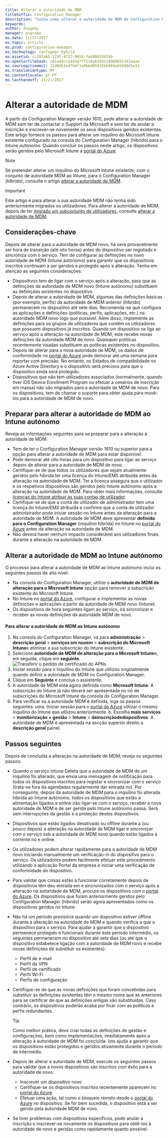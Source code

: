 ```yaml
---
title: Alterar a autoridade de MDM
titleSuffix: Configuration Manager
description: "Saiba como alterar a autoridade de MDM do Configuration Manager (híbrido) para o Intune autónomo"
keywords: 
author: dougeby
manager: angrobe
ms.date: 11/17/2017
ms.topic: article
ms.prod: configuration-manager
ms.technology: configmgr-hybrid
ms.assetid: cc397ab5-125f-4f17-905b-fab980194f49
ms.openlocfilehash: c61a44cce443a7ff210a626d114068691541aaae
ms.sourcegitcommit: 12d0d53e47bbf1a0bbd85015b8404a44589d1e14
ms.translationtype: MT
ms.contentlocale: pt-PT
ms.lasthandoff: 11/21/2017
---
```

# <a name="change-your-mdm-authority"></a>Alterar a autoridade de MDM
A partir do Configuration Manager versão 1610, pode alterar a autoridade de MDM sem ter de contactar o Support da Microsoft e sem ter de anular a inscrição e inscrever-se novamente os seus dispositivos geridos existentes. Este artigo fornece os passos para alterar um inquilino do Microsoft Intune existente configurado na consola do Configuration Manager (híbrido) para o Intune autónomo. Quando concluir os passos neste artigo, os dispositivos serão geridos pelo Microsoft Intune a [portal do Azure](https://portal.azure.com). 

> [!Note]    
> Se pretender alterar um inquilino do Microsoft Intune existente, com o conjunto de autoridade MDM ao Intune, para o Configuration Manager (híbrido), consulte o artigo [alterar a autoridade de MDM](https://docs.microsoft.com/intune-classic/deploy-use/change-mdm-authority).

> [!Important]    
> Este artigo é para alterar a sua autoridade MDM não tenha sido anteriormente migrados os utilizadores. Para alterar a autoridade de MDM, depois de ter [migrado um subconjunto de utilizadores](migrate-hybridmdm-to-intunesa.md), consulte [alterar a autoridade de MDM](migrate-change-mdm-authority.md).

## <a name="key-considerations"></a>Considerações-chave
Depois de alterar para a autoridade de MDM novo, há será provavelmente ser hora de transição (até oito horas) antes do dispositivo ser registado e sincroniza com o serviço. Tem de configurar as definições no novo autoridade de MDM (Intune autónomo) para garantir que os dispositivos inscritos continuam a ser geridos e protegido após a alteração. Tenha em atenção as seguintes considerações:
- Dispositivos tem de ligar com o serviço após a alteração, para que as definições da autoridade de MDM novo (Intune autónomo) substituem as definições existentes no dispositivo.
- Depois de alterar a autoridade de MDM, algumas das definições básicas (por exemplo, perfis) da autoridade de MDM anterior (híbrido) permanecem no dispositivo até sete dias. Recomenda-se que configura as aplicações e definições (políticas, perfis, aplicações, etc.) na autoridade MDM novo logo que possível. Além disso, implemente as definições para os grupos de utilizadores que contêm os utilizadores que possuem dispositivos já inscritos. Quando um dispositivo se liga ao serviço após a alteração na autoridade de MDM, este recebe novas definições da autoridade MDM de novo. Quaisquer políticas recentemente visadas substituem as políticas existentes no dispositivo.
- Depois de alterar para a nova autoridade de MDM, os dados de conformidade no [portal do Azure](https://portal.azure.com) pode demorar até uma semana para reportar com precisão. No entanto, os Estados de compatibilidade no Azure Active Directory e o dispositivo será precisos para que o dispositivo ainda será protegido.
- Dispositivos que não tem utilizadores associados (normalmente, quando tiver iOS Device Enrollment Program ou efetuar a cenários de inscrição em massa) não são migrados para a autoridade de MDM de novo. Para os dispositivos, tem de chamar o suporte para obter ajuda para movê-los para a autoridade de MDM de novo.

## <a name="prepare-to-change-the-mdm-authority-to-intune-standalone"></a>Preparar para alterar a autoridade de MDM ao Intune autónomo
Reveja as informações seguintes para se preparar para a alteração à autoridade de MDM:
- Tem de ter o Configuration Manager versão 1610 ou superior para a opção para alterar a autoridade de MDM para estar disponível.
- Pode demorar até oito horas para um dispositivo para ligar ao serviço depois de alterar para a autoridade de MDM de novo.
- Certifique-se de que todos os utilizadores que sejam atualmente geridos pelo híbrida ter uma licença do Intune/EMS atribuída antes da alteração na autoridade de MDM. Ter a licença assegura que o utilizador e os respetivos dispositivos são geridos pelo Intune autónomo após a alteração na autoridade de MDM. Para obter mais informações, consulte [licenças do Intune atribuir às suas contas de utilizador](https://docs.microsoft.com/intune/get-started/start-with-a-paid-subscription-to-microsoft-intune-step-4).
- Certifique-se de que a conta de utilizador de administrador tem uma licença do Intune/EMS atribuída e confirme que a conta de utilizador administrador pode iniciar sessão no Intune antes da alteração para a autoridade de MDM. A autoridade de MDM deve apresentar **definida para o Configuration Manager** (inquilino híbrida) no Intune no [portal do Azure](https://portal.azure.com) antes da alteração na autoridade de MDM.
- Não deverá haver nenhum impacto considerável aos utilizadores finais durante a alteração na autoridade de MDM. 

## <a name="change-the-mdm-authority-to-intune-standalone"></a>Alterar a autoridade de MDM ao Intune autónomo
O processo para alterar a autoridade de MDM ao Intune autónomo inclui os seguintes passos de alto nível:  
- Na consola do Configuration Manager, utilize o **autoridade de MDM de alteração para o Microsoft Intune** opção para remover a subscrição existente do Microsoft Intune.
- No Intune no [portal do Azure](https://portal.azure.com), configurar e implementar as novas definições e aplicações a partir da autoridade de MDM novo (Intune).
- Os dispositivos de hora seguintes ligam ao serviço, irá sincronizar e receber as novas definições da autoridade MDM de novo.

#### <a name="to-change-the-mdm-authority-to-intune-standalone"></a>Para alterar a autoridade de MDM ao Intune autónomo
1. Na consola do Configuration Manager, vá para **administração** &gt; **descrição geral** &gt; **serviços em nuvem** &gt; **subscrição do Microsoft Intune**e eliminar a sua subscrição do Intune existente.
2. Selecione **autoridade de MDM de alteração para o Microsoft Intune**e, em seguida, clique em **seguinte**.
   ![Transferir o pedido de certificado do APNs](./media/mdm-change-delete-subscription.png)
3. Iniciar sessão para o inquilino do Intune que utilizou originalmente quando definir a autoridade de MDM no Configuration Manager.
4. Clique em **Seguinte** e conclua o assistente.
5. A autoridade de MDM está agora definida como **Microsoft Intune**. A subscrição do Intune já não deverá ser apresentada no nó de subscrições do Microsoft Intune da consola do Configuration Manager. 
6. Para verificar se a autoridade MDM é definida, siga os passos seguintes: uma. Iniciar sessão para o [portal do Azure](https://portal.azure.com) utilizar o mesmo inquilino do Intune que utilizou anteriormente. 
    b. Escolha **mais serviços** > **monitorização + gestão** > **Intune** > **deinscriçãodedispositivos**. A autoridade de MDM é apresentada na secção superior direito a **descrição geral** painel. 

## <a name="next-steps"></a>Passos seguintes
Depois de concluída a alteração na autoridade de MDM, reveja os seguintes passos:
- Quando o serviço Intune Deteta que a autoridade de MDM de um inquilino foi alterado, que envia uma mensagem de notificação para todos os dispositivos inscritos para registar e sincronizar com o serviço (trata-se fora da agendadas regularmente dar entrada no). Por conseguinte, depois da autoridade de MDM para o inquilino foi alterada híbrida ao Intune autónomo, todos os dispositivos que estão a alimentação ligados e online irão ligar-se com o serviço, receber a nova autoridade de MDM e de ser gerido pelo Intune autónomo passa. Será sem interrupções da gestão e a proteção destes dispositivos.
- Dispositivos que estão ligados desativado ou offline durante a (ou pouco depois) a alteração na autoridade de MDM ligar e sincronizar com o serviço sob a autoridade de MDM novo quando estão ligados à corrente no e online.  
- Os utilizadores podem alterar rapidamente para a autoridade de MDM novo iniciando manualmente um verificação-in do dispositivo para o serviço. Os utilizadores podem facilmente efetuar este procedimento utilizando a aplicação Portal da empresa e iniciar uma verificação de conformidade do dispositivo.
- Para validar que coisas estão a funcionar corretamente depois de dispositivos têm deu entrada em e sincronizados com o serviço após a alteração na autoridade de MDM, procure os dispositivos com o [portal do Azure](https://portal.azure.com). Os dispositivos que foram anteriormente geridos pelo Configuration Manager (híbrido) serão agora apresentados como os dispositivos geridos no Intune.    
- Não há um período provisória quando um dispositivo estiver offline durante a alteração na autoridade de MDM e quando verifica a que o dispositivo para o serviço. Para ajudar a garantir que o dispositivo permanece protegido e funcionais durante este período intermédio, os seguintes permanecem no dispositivo até sete dias (ou até que o dispositivo estabelece ligação com a autoridade de MDM novo e recebe novas definições de substituir os existentes):
    - Perfil de e-mail
    - Perfil da VPN
    - Perfil de certificado
    - Perfil Wi-Fi
    - Perfis de configuração
- Certifique-se de que as novas definições que foram concebidas para substituir as definições existentes têm o mesmo nome que as anteriores para se certificar de que as definições antigas são substituídas. Caso contrário, os dispositivos poderão acaba por ficar com as políticas e perfis redundantes.    

  > [!TIP]   
  > Como melhor prática, deve criar todas as definições de gestão e configurações, bem como implementações, imediatamente após a alteração à autoridade de MDM foi concluída. Isto ajuda a garantir que os dispositivos estão protegidos e geridos ativamente durante o período de intermédio.   
-  Depois de alterar a autoridade de MDM, execute os seguintes passos para validar que a novos dispositivos são inscritos com êxito para a autoridade de novo:   
    - Inscrever um dispositivo novo
    - Certifique-se os dispositivos inscritos recentemente aparecem no [portal do Azure](https://portal.azure.com).
    - Efetuar uma ação, tal como o bloqueio remoto desde o [portal do Azure](https://portal.azure.com) no dispositivo. Se for bem sucedida, o dispositivo está a ser gerido pela autoridade MDM de novo.
- Se tiver problemas com dispositivos específicos, pode anular a inscrição e inscrever-se novamente os dispositivos para obtê-los à autoridade de novo e geridas como rapidamente quanto possível.